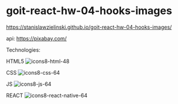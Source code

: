 # goit-react-hw-04-hooks-images

https://stanislawzielinski.github.io/goit-react-hw-04-hooks-images/

api: https://pixabay.com/ 

Technologies:

HTML5 ![icons8-html-48](https://github.com/StanislawZielinski/goit-react-hw-05-movies/assets/94519797/a097be21-2001-4123-ae9c-e651abd52dd3)

CSS ![icons8-css-64](https://github.com/StanislawZielinski/goit-react-hw-05-movies/assets/94519797/28f41b36-21c5-4cac-a7e4-6c1e1c592cca)

JS ![icons8-js-64](https://github.com/StanislawZielinski/goit-react-hw-05-movies/assets/94519797/fa4f42db-0ab2-4f44-8ff9-6f8667c8aaf6)

REACT ![icons8-react-native-64](https://github.com/StanislawZielinski/goit-react-hw-05-movies/assets/94519797/c3c61811-b382-439b-8e3a-1af07df32d9d)


